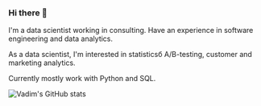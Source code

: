 ### Hi there 👋

<!--
**educauchy/educauchy** is a ✨ _special_ ✨ repository because its `README.md` (this file) appears on your GitHub profile.

Here are some ideas to get you started:

- 🔭 I’m currently working on ...
- 🌱 I’m currently learning ...
- 👯 I’m looking to collaborate on ...
- 🤔 I’m looking for help with ...
- 💬 Ask me about ...
- 📫 How to reach me: ...
- 😄 Pronouns: ...
- ⚡ Fun fact: ...
-->

I'm a data scientist working in consulting. Have an experience in software engineering and data analytics.

As a data scientist, I'm interested in statisticsб A/B-testing, customer and marketing analytics.

Currently mostly work with Python and SQL.

![Vadim's GitHub stats](https://github-readme-stats.vercel.app/api/top-langs/?username=educauchy&count_private=true&show_icons=true&theme=highcontrast&layout=compact)
